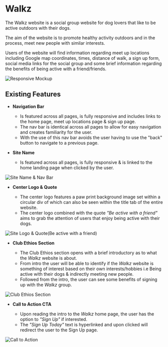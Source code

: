 # Walkz

The Walkz website is a social group website for dog lovers that like to be active outdoors with their dogs.

The aim of the website is to promote healthy activity outdoors and in the process, meet new people with similar interests.

Users of the website will find information regarding meet up locations including Google map coordinates, times, distance of walk, a sign up form, social media links for the social group and some brief information regarding the benefits of being active with a friend/friends.

![Responsive Mockup](https://github.com/Simonb567/portfolio-1/blob/main/media/walkz-mockup.png)

## Existing Features

-   **Navigation Bar**

    -   Is featured across all pages, is fully responsive and includes links to the home page, meet up locations page & sign up page.
    -   The nav bar is identical across all pages to allow for easy navigation and creates familiarity for the user.
    -   With the use of this nav bar avoids the user having to use the "back" button to navigate to a previous page.

-   **Site Name**

    -   Is featured across all pages, is fully responsive & is linked to the home landing page when clicked by the user.

![Site Name & Nav Bar](https://github.com/Simonb567/portfolio-1/blob/main/media/walkz-nav-bar.png)

-   **Center Logo & Quote**

    -   The center logo features a paw print background image set within a circular div of which can also be seen within the title tab of the entire website.
    -   The center logo combined with the quote *"Be active with a friend"* aims to grab the attention of users that enjoy being active with their dogs.

![Site Logo & Quote(Be active with a friend)](https://github.com/Simonb567/portfolio-1/blob/main/media/walkz-center-logo-fav.png)

-   **Club Ethios Section**

    -   The Club Ethios section opens with a brief introductory as to what the _Walkz_ website is about.
    -   From intro the user will be able to identify if the _Walkz_ website is something of interest based on their own interests/hobbies i.e Being active with their dogs & indirectly meeting new people.
    -   Followed from the intro, the user can see some benefits of signing up with the _Walkz_ group.

![Club Ethios Section](https://github.com/Simonb567/portfolio-1/blob/main/media/walkz-club-ethios.png)

- **Call to Action CTA**

  - Upon reading the intro to the *Walkz* home page, the user has the option to *"Sign Up"* if interested.
  - The *"Sign Up Today"* text is hyperlinked and upon clicked will redirect the user to the Sign Up page.

![Call to Action](https://github.com/Simonb567/portfolio-1/blob/main/media/walkz-signup.png)
